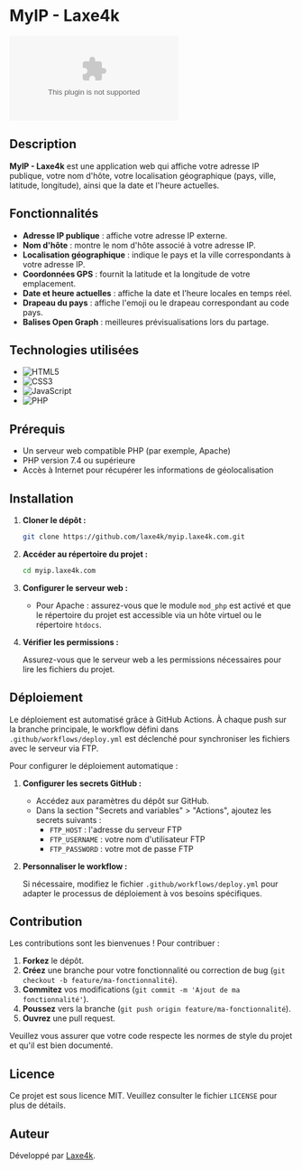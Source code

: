 # MyIP - Laxe4k

![Licence](https://img.shields.io/github/license/laxe4k/myip.laxe4k.com)

## Description

**MyIP - Laxe4k** est une application web qui affiche votre adresse IP publique, votre nom d'hôte, votre localisation géographique (pays, ville, latitude, longitude), ainsi que la date et l'heure actuelles.

## Fonctionnalités

- **Adresse IP publique** : affiche votre adresse IP externe.
- **Nom d'hôte** : montre le nom d'hôte associé à votre adresse IP.
- **Localisation géographique** : indique le pays et la ville correspondants à votre adresse IP.
- **Coordonnées GPS** : fournit la latitude et la longitude de votre emplacement.
- **Date et heure actuelles** : affiche la date et l'heure locales en temps réel.
- **Drapeau du pays** : affiche l'emoji ou le drapeau correspondant au code pays.
- **Balises Open&nbsp;Graph** : meilleures prévisualisations lors du partage.

## Technologies utilisées

- ![HTML5](https://img.shields.io/badge/HTML5-E34F26?logo=html5&logoColor=white)
- ![CSS3](https://img.shields.io/badge/CSS3-1572B6?logo=css3&logoColor=white)
- ![JavaScript](https://img.shields.io/badge/JavaScript-F7DF1E?logo=javascript&logoColor=black)
- ![PHP](https://img.shields.io/badge/PHP-777BB4?logo=php&logoColor=white)

## Prérequis

- Un serveur web compatible PHP (par exemple, Apache)
- PHP version 7.4 ou supérieure
- Accès à Internet pour récupérer les informations de géolocalisation

## Installation

1. **Cloner le dépôt :**

    ```sh
    git clone https://github.com/laxe4k/myip.laxe4k.com.git
    ```

2. **Accéder au répertoire du projet :**

    ```sh
    cd myip.laxe4k.com
    ```

3. **Configurer le serveur web :**

   - Pour Apache : assurez-vous que le module `mod_php` est activé et que le répertoire du projet est accessible via un hôte virtuel ou le répertoire `htdocs`.

4. **Vérifier les permissions :**

   Assurez-vous que le serveur web a les permissions nécessaires pour lire les fichiers du projet.

## Déploiement

Le déploiement est automatisé grâce à GitHub Actions. À chaque push sur la branche principale, le workflow défini dans `.github/workflows/deploy.yml` est déclenché pour synchroniser les fichiers avec le serveur via FTP.

Pour configurer le déploiement automatique :

1. **Configurer les secrets GitHub :**

   - Accédez aux paramètres du dépôt sur GitHub.
   - Dans la section "Secrets and variables" > "Actions", ajoutez les secrets suivants :
     - `FTP_HOST` : l'adresse du serveur FTP
     - `FTP_USERNAME` : votre nom d'utilisateur FTP
     - `FTP_PASSWORD` : votre mot de passe FTP

2. **Personnaliser le workflow :**

   Si nécessaire, modifiez le fichier `.github/workflows/deploy.yml` pour adapter le processus de déploiement à vos besoins spécifiques.

## Contribution

Les contributions sont les bienvenues ! Pour contribuer :

1. **Forkez** le dépôt.
2. **Créez** une branche pour votre fonctionnalité ou correction de bug (`git checkout -b feature/ma-fonctionnalité`).
3. **Commitez** vos modifications (`git commit -m 'Ajout de ma fonctionnalité'`).
4. **Poussez** vers la branche (`git push origin feature/ma-fonctionnalité`).
5. **Ouvrez** une pull request.

Veuillez vous assurer que votre code respecte les normes de style du projet et qu'il est bien documenté.

## Licence

Ce projet est sous licence MIT. Veuillez consulter le fichier `LICENSE` pour plus de détails.

## Auteur

Développé par [Laxe4k](https://github.com/laxe4k).
